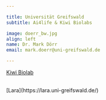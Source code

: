 ```yaml
---

title: Universität Greifswald
subtitle: Ai4life & Kiwi Biolabs

image: doerr_bw.jpg
align: left
name: Dr. Mark Dörr
email: mark.doerr@uni-greifswald.de

---
```


[Kiwi Biolab](https://kiwi-biolab.de/)

<br/>
[Lara](https://lara.uni-greifswald.de/)


